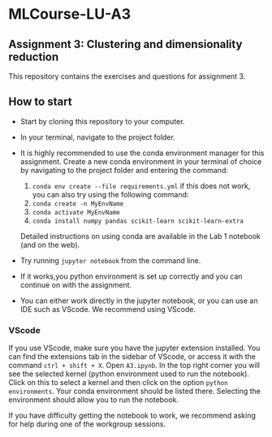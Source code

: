 # MLCourse-LU-A3
## Assignment 3: Clustering and dimensionality reduction

This repository contains the exercises and questions for assignment 3.

## How to start
* Start by cloning this repository to your computer. 
* In your terminal, navigate to the project folder.
* It is highly recommended to use the conda environment manager for this assignment. Create a new conda environment in your terminal of choice by navigating to the project folder and entering the command:

    1. `conda env create --file requirements.yml`
    if this does not work, you can also try using the following command:
    1. `conda create -n MyEnvName`
    2. `conda activate MyEnvName`
    3. `conda install numpy pandas scikit-learn scikit-learn-extra`

    Detailed instructions on using conda are available in the Lab 1 notebook (and on the web). 

* Try running `jupyter notebook` from the command line. 
* If it works,you python environment is set up correctly and you can continue on with the assignment. 
* You can either work directly in the jupyter notebook, or you can use an IDE such as VScode. We recommend using VScode. 

### VScode
If you use VScode, make sure you have the jupyter extension installed. You can find the extensions tab in the sidebar of VScode, or access it with the command `ctrl + shift + X`.
Open `A3.ipynb`. In the top right corner you will see the selected kernel (python environment used to run the notebook). Click on this to select a kernel and then click on the option `python environments`. Your conda environment should be listed there. Selecting the environment should allow you to run the notebook. 

If you have difficulty getting the notebook to work, we recommend asking for help during one of the workgroup sessions.
